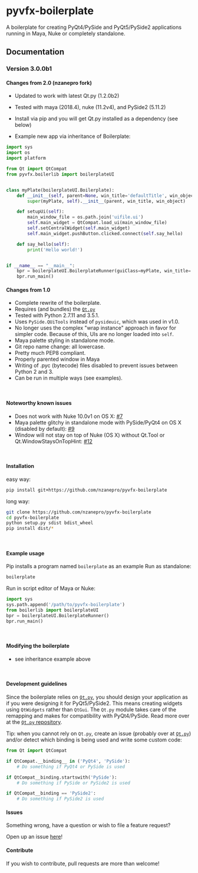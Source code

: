 pyvfx-boilerplate
==================

A boilerplate for creating PyQt4/PySide and PyQt5/PySide2 applications running in Maya, Nuke or completely standalone.

## Documentation



### Version 3.0.0b1

#### Changes from 2.0 (nzanepro fork)

- Updated to work with latest Qt.py (1.2.0b2)
- Tested with maya (2018.4), nuke (11.2v4), and PySide2 (5.11.2)
- Install via pip and you will get Qt.py installed as a dependency (see below)

- Example new app via inheritance of Boilerplate:
```python
import sys
import os
import platform

from Qt import QtCompat
from pyvfx.boilerlib import boilerplateUI


class myPlate(boilerplateUI.Boilerplate):
    def __init__(self, parent=None, win_title='defaultTitle', win_object='defaultObject'):
        super(myPlate, self).__init__(parent, win_title, win_object)

    def setupUi(self):
        main_window_file = os.path.join('uifile.ui')
        self.main_widget = QtCompat.load_ui(main_window_file)
        self.setCentralWidget(self.main_widget)
        self.main_widget.pushButton.clicked.connect(self.say_hello)

    def say_hello(self):
        print('Hello world!')


if __name__ == "__main__":
    bpr = boilerplateUI.BoilerplateRunner(guiClass=myPlate, win_title='Myplate', win_object='myPlate')
    bpr.run_main()
```

#### Changes from 1.0

- Complete rewrite of the boilerplate.
- Requires (and bundles) the [`Qt.py`](https://github.com/mottosso/Qt.py)
- Tested with Python 2.7.11 and 3.5.1.
- Uses `PySide.QUiTools` instead of `pysideuic`, which was used in v1.0.
- No longer uses the complex "wrap instance" approach in favor for simpler code. Because of this, UIs are no longer loaded into `self`.
- Maya palette styling in standalone mode.
- Git repo name change: all lowercase.
- Pretty much PEP8 compliant.
- Properly parented window in Maya
- Writing of .pyc (bytecode) files disabled to prevent issues between Python 2 and 3.
- Can be run in multiple ways (see examples).

<br>

#### Noteworthy known issues

- Does not work with Nuke 10.0v1 on OS X: [#7](https://github.com/fredrikaverpil/pyvfx-boilerplate/issues/7)
- Maya palette glitchy in standalone mode with PySide/PyQt4 on OS X (disabled by default): [#9](https://github.com/fredrikaverpil/pyvfx-boilerplate/issues/9)
- Window will not stay on top of Nuke (OS X) without Qt.Tool or Qt.WindowStaysOnTopHint: [#12](https://github.com/fredrikaverpil/pyvfx-boilerplate/issues/12)

<br>

#### Installation

easy way:
```bash
pip install git+https://github.com/nzanepro/pyvfx-boilerplate
```
long way:
```bash
git clone https://github.com/nzanepro/pyvfx-boilerplate
cd pyvfx-boilerplate
python setup.py sdist bdist_wheel
pip install dist/*
```

<br>

#### Example usage

Pip installs a program named `boilerplate` as an example Run as standalone:

```bash
boilerplate
```

Run in script editor of Maya or Nuke:

```python
import sys
sys.path.append('/path/to/pyvfx-boilerplate')
from boilerlib import boilerplateUI
bpr = boilerplateUI.BoilerplateRunner()
bpr.run_main()
```

<br>

#### Modifying the boilerplate

- see inheritance example above

<br>

#### Development guidelines

Since the boilerplate relies on [`Qt.py`](https://github.com/mottosso/Qt.py), you should design your application as if you were designing it for PyQt5/PySide2. This means creating widgets using `QtWidgets` rather than `QtGui`. The `Qt.py` module takes care of the remapping and makes for compatibility with PyQt4/PySide. Read more over at the [`Qt.py` repository](https://github.com/mottosso/Qt.py).

Tip: when you cannot rely on `Qt.py`, create an issue (probably over at [`Qt.py`](https://github.com/mottosso/Qt.py)) and/or detect which binding is being used and write some custom code:

```python
from Qt import QtCompat

if QtCompat.__binding__ in ('PyQt4', 'PySide'):
    # Do something if PyQt4 or PySide is used

if QtCompat__binding.startswith('PySide'):
    # Do something if PySide or PySide2 is used

if QtCompat__binding == 'PySide2':
    # Do something if PySide2 is used

```

#### Issues

Something wrong, have a question or wish to file a feature request?

Open up an issue [here](https://github.com/fredrikaverpil/pyvfx-boilerplate/issues)!

#### Contribute

If you wish to contribute, pull requests are more than welcome!
